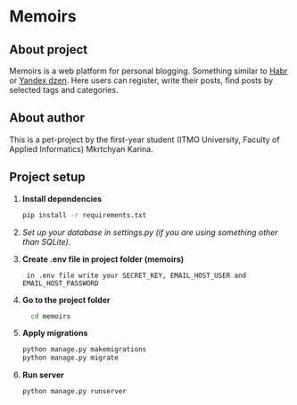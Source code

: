 # Memoirs

## About project 
Memoirs is a web platform for personal blogging. Something similar to [Habr](https://habr.com/ru/articles/) or [Yandex dzen](https://dzen.ru/). Here users can register, write their posts, find posts by selected tags and categories.

## About author
This is a pet-project by the first-year student (ITMO University, Faculty of Applied Informatics) Mkrtchyan Karina.

## Project setup  

1. **Install dependencies**
    ```bash
    pip install -r requirements.txt
    ```
2. *Set up your database in settings.py (if you are using something other than SQLite).*

3. **Create .env file in project folder (memoirs)**
   ```
    in .env file write your SECRET_KEY, EMAIL_HOST_USER and EMAIL_HOST_PASSWORD
   ```

4. **Go to the project folder**
    ```bash
      cd memoirs
    ```
5. **Apply migrations**
    ```bash
    python manage.py makemigrations
    python manage.py migrate
    ```
6. **Run server**
    ```bash
    python manage.py runserver
    ```